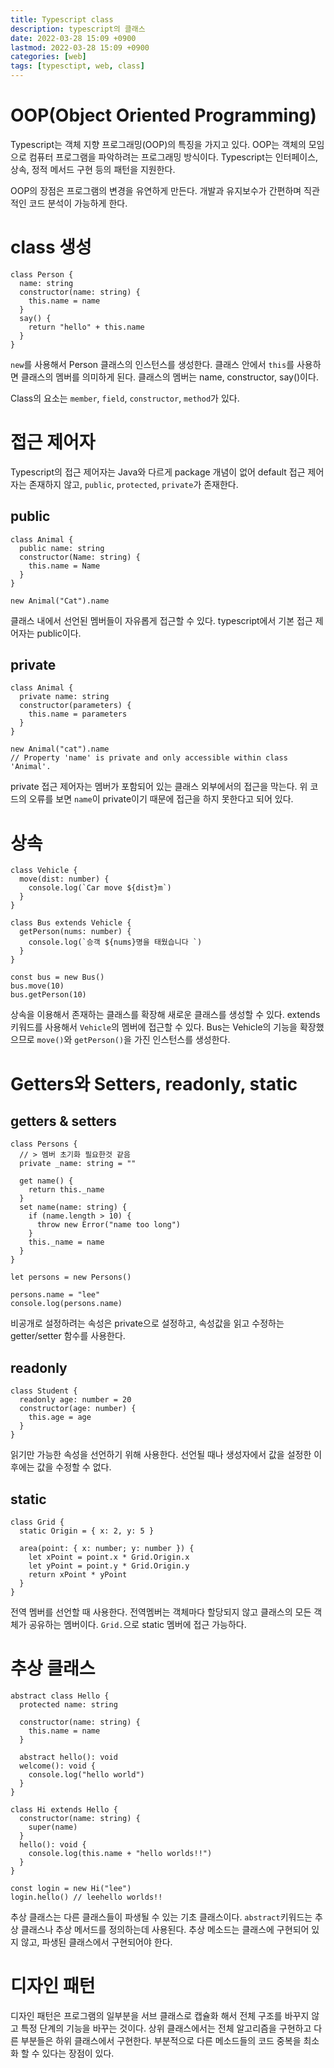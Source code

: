 ```yaml
---
title: Typescript class
description: typescript의 클래스
date: 2022-03-28 15:09 +0900
lastmod: 2022-03-28 15:09 +0900
categories: [web]
tags: [typesctipt, web, class]
---
```


# OOP(Object Oriented Programming)

Typescript는 객체 지향 프로그래밍(OOP)의 특징을 가지고 있다. OOP는 객체의 모임으로 컴퓨터 프로그램을 파악하려는 프로그래밍 방식이다. Typescript는 인터페이스, 상속, 정적 메서드 구현 등의 패턴을 지원한다.

OOP의 장점은 프로그램의 변경을 유연하게 만든다. 개발과 유지보수가 간편하며 직관적인 코드 분석이 가능하게 한다.

# class 생성

```tsx
class Person {
  name: string
  constructor(name: string) {
    this.name = name
  }
  say() {
    return "hello" + this.name
  }
}
```

`new`를 사용해서 Person 클래스의 인스턴스를 생성한다. 클래스 안에서 `this`를 사용하면 클래스의 멤버를 의미하게 된다. 클래스의 멤버는 name, constructor, say()이다.

Class의 요소는 `member`, `field`, `constructor`, `method`가 있다.

# 접근 제어자

Typescript의 접근 제어자는 Java와 다르게 package 개념이 없어 default 접근 제어자는 존재하지 않고, `public`, `protected`, `private`가 존재한다.

## public

```tsx
class Animal {
  public name: string
  constructor(Name: string) {
    this.name = Name
  }
}

new Animal("Cat").name
```

클래스 내에서 선언된 멤버들이 자유롭게 접근할 수 있다. typescript에서 기본 접근 제어자는 public이다.

## private

```tsx
class Animal {
  private name: string
  constructor(parameters) {
    this.name = parameters
  }
}

new Animal("cat").name
// Property 'name' is private and only accessible within class 'Animal'.
```

private 접근 제어자는 멤버가 포함되어 있는 클래스 외부에서의 접근을 막는다. 위 코드의 오류를 보면 `name`이 private이기 때문에 접근을 하지 못한다고 되어 있다.

# 상속

```tsx
class Vehicle {
  move(dist: number) {
    console.log(`Car move ${dist}m`)
  }
}

class Bus extends Vehicle {
  getPerson(nums: number) {
    console.log(`승객 ${nums}명을 태웠습니다 `)
  }
}

const bus = new Bus()
bus.move(10)
bus.getPerson(10)
```

상속을 이용해서 존재하는 클래스를 확장해 새로운 클래스를 생성할 수 있다. extends 키워드를 사용해서 `Vehicle`의 멤버에 접근할 수 있다. Bus는 Vehicle의 기능을 확장했으므로 `move()`와 `getPerson()`을 가진 인스턴스를 생성한다.

# Getters와 Setters, readonly, static

## getters & setters

```tsx
class Persons {
  // > 멤버 초기화 필요한것 같음
  private _name: string = ""

  get name() {
    return this._name
  }
  set name(name: string) {
    if (name.length > 10) {
      throw new Error("name too long")
    }
    this._name = name
  }
}

let persons = new Persons()

persons.name = "lee"
console.log(persons.name)
```

비공개로 설정하려는 속성은 private으로 설정하고, 속성값을 읽고 수정하는 getter/setter 함수를 사용한다.

## readonly

```tsx
class Student {
  readonly age: number = 20
  constructor(age: number) {
    this.age = age
  }
}
```

읽기만 가능한 속성을 선언하기 위해 사용한다. 선언될 때나 생성자에서 값을 설정한 이후에는 값을 수정할 수 없다.

## static

```tsx
class Grid {
  static Origin = { x: 2, y: 5 }

  area(point: { x: number; y: number }) {
    let xPoint = point.x * Grid.Origin.x
    let yPoint = point.y * Grid.Origin.y
    return xPoint * yPoint
  }
}
```

전역 멤버를 선언할 때 사용한다. 전역멤버는 객체마다 할당되지 않고 클래스의 모든 객체가 공유하는 멤버이다. `Grid.`으로 static 멤버에 접근 가능하다.

# 추상 클래스

```tsx
abstract class Hello {
  protected name: string

  constructor(name: string) {
    this.name = name
  }

  abstract hello(): void
  welcome(): void {
    console.log("hello world")
  }
}

class Hi extends Hello {
  constructor(name: string) {
    super(name)
  }
  hello(): void {
    console.log(this.name + "hello worlds!!")
  }
}

const login = new Hi("lee")
login.hello() // leehello worlds!!
```

추상 클래스는 다른 클래스들이 파생될 수 있는 기초 클래스이다. `abstract`키워드는 추상 클래스나 추상 메서드를 정의하는데 사용된다. 추상 메소드는 클래스에 구현되어 있지 않고, 파생된 클래스에서 구현되어야 한다.

# 디자인 패턴

디자인 패턴은 프로그램의 일부분을 서브 클래스로 캡슐화 해서 전체 구조를 바꾸지 않고 특정 단계의 기능을 바꾸는 것이다. 상위 클래스에서는 전체 알고리즘을 구현하고 다른 부분들은 하위 클래스에서 구현한다. 부분적으로 다른 메소드들의 코드 중복을 최소화 할 수 있다는 장점이 있다.
